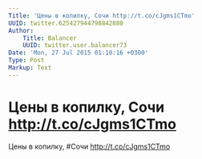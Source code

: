 ```yaml
---
Title: 'Цены в копилку, Сочи http://t.co/cJgms1CTmo'
UUID: twitter.625427944798842880
Author:
    Title: Balancer
    UUID: twitter.user.balancer73
Date: 'Mon, 27 Jul 2015 01:10:16 +0300'
Type: Post
Markup: Text
---
```


# Цены в копилку, Сочи http://t.co/cJgms1CTmo

Цены в копилку, #Сочи http://t.co/cJgms1CTmo